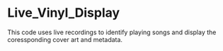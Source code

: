 # Live_Vinyl_Display

This code uses live recordings to identify playing songs and display the coressponding cover art and metadata.


